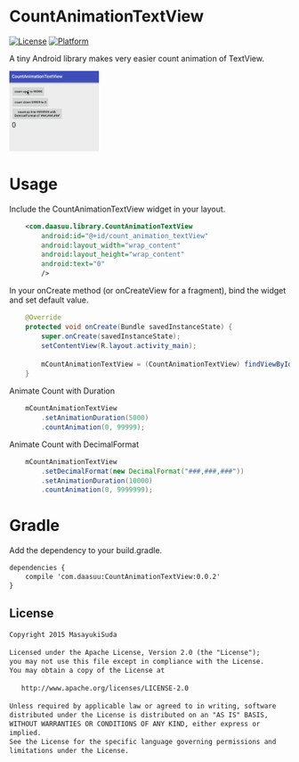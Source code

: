 # CountAnimationTextView
[![License](https://img.shields.io/badge/license-Apache%202-blue.svg)](https://www.apache.org/licenses/LICENSE-2.0)
[![Platform](https://img.shields.io/badge/platform-android-green.svg)](http://developer.android.com/index.html)

A tiny Android library makes very easier count animation of TextView.

<img src="art/demo.gif" width="32%">

# Usage
Include the CountAnimationTextView widget in your layout.
```xml
    <com.daasuu.library.CountAnimationTextView
        android:id="@+id/count_animation_textView"
        android:layout_width="wrap_content"
        android:layout_height="wrap_content"
        android:text="0"
        />
```
In your onCreate method (or onCreateView for a fragment), bind the widget and set default value.
```JAVA
    @Override
    protected void onCreate(Bundle savedInstanceState) {
        super.onCreate(savedInstanceState);
        setContentView(R.layout.activity_main);

        mCountAnimationTextView = (CountAnimationTextView) findViewById(R.id.count_animation_textView);
    }
```
Animate Count with Duration
```JAVA
    mCountAnimationTextView
        .setAnimationDuration(5000)
        .countAnimation(0, 99999);
```
Animate Count with DecimalFormat
```JAVA
    mCountAnimationTextView
        .setDecimalFormat(new DecimalFormat("###,###,###"))
        .setAnimationDuration(10000)
        .countAnimation(0, 9999999);
```

# Gradle

Add the dependency to your build.gradle.

```
dependencies {
    compile 'com.daasuu:CountAnimationTextView:0.0.2'
}
```

## License
    Copyright 2015 MasayukiSuda

    Licensed under the Apache License, Version 2.0 (the "License");
    you may not use this file except in compliance with the License.
    You may obtain a copy of the License at

       http://www.apache.org/licenses/LICENSE-2.0

    Unless required by applicable law or agreed to in writing, software
    distributed under the License is distributed on an "AS IS" BASIS,
    WITHOUT WARRANTIES OR CONDITIONS OF ANY KIND, either express or implied.
    See the License for the specific language governing permissions and
    limitations under the License.
